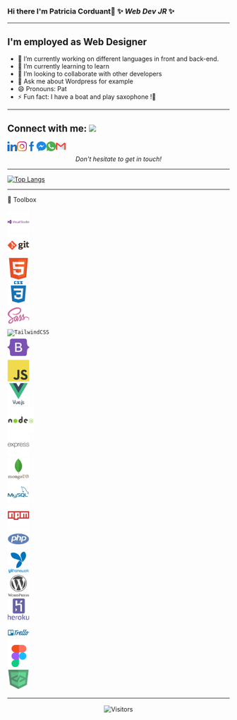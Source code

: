 ### Hi there I'm Patricia Corduant👋 ✨ _Web Dev JR_ ✨ 

---

## I'm employed as Web Designer

- 🔭 I’m currently working on different languages in front and back-end.
- 🌱 I’m currently learning to learn
- 👯 I’m looking to collaborate with other developers
- 💬 Ask me about Wordpress for example 
- 😄 Pronouns: Pat
- ⚡ Fun fact: I have a boat and play saxophone !:saxophone:

---

## Connect with me: <img src="https://media.giphy.com/media/LnQjpWaON8nhr21vNW/giphy.gif" height="32">


<a target="_blank" href="http://www.linkedin.com/in/patricia-corduant"><img align="left" alt="Corduant | LinkedIn" width="22px" src=".\img\031-linkedin.png" /></a>
<a target="_blank" href="https://www.instagram.com/patgitdesign"><img align="left" alt="Corduant | Instagram" width="22px" src=".\img\034-instagram.png" /></a>
<a target="_blank" href="https://www.facebook.com/search/top?q=patgit%20design"><img align="left" alt="Corduant | FB" width="22px" src=".\img\043-facebook-1.png" /></a>
<a target="_blank" href="http://m.me/patricia.corduant"><img align="left" alt="Corduant | FB-Mess" width="22px" src=".\img\044-messenger.png" /></a>
<a target="_blank" href="https://wa.me/32470863299"><img align="left" alt="Corduant | Whatsapp" width="22px" src=".\img\007-whatsapp.png" /></a>
<a target="_blank" href="mailto:patricia.corduant@gmail.com"><img align="left" alt="Corduant | Gmail" width="22px" src=".\img\gmail.png" /></a>
<br />
<p align=center>
<em>Don't hesitate to get in touch!</em>
</p>


---


[![Top Langs](https://github-readme-stats.vercel.app/api/top-langs/?username=Patgit-design&layout=compact)](https://github.com/Patgit-design/github-readme-stats)

---


🧰 Toolbox
<br />
<code>
   <img src="https://github.com/devicons/devicon/blob/master/icons/visualstudio/visualstudio-plain-wordmark.svg" alt="VScode" width="50" height="50">
   <img src="https://github.com/devicons/devicon/blob/master/icons/git/git-original-wordmark.svg" alt="Git" width="50" height="50"/>
   <img src="https://github.com/devicons/devicon/blob/master/icons/html5/html5-original.svg" alt="HTML" width="50" height="50"/> 
   <img src="https://github.com/devicons/devicon/blob/master/icons/css3/css3-plain-wordmark.svg" alt="CSS" width="50" height="50"/>
   <img src="https://github.com/devicons/devicon/blob/master/icons/sass/sass-original.svg" alt="SASS" width="50" height="50"/>
   <img src="https://cdn.worldvectorlogo.com/logos/tailwindcss.svg" alt="TailwindCSS" width="50" height="50"/> 
   <img src="https://github.com/devicons/devicon/blob/master/icons/bootstrap/bootstrap-plain.svg"  alt="bootstrap" width="50" height="50">
   <img src="https://github.com/devicons/devicon/blob/master/icons/javascript/javascript-original.svg" alt="JavaScript" width="50" height="50"/> 
   <img src="https://github.com/devicons/devicon/blob/master/icons/vuejs/vuejs-original-wordmark.svg" alt="VueJS" width="50" height="50"/> 
   <img src="https://github.com/devicons/devicon/blob/master/icons/nodejs/nodejs-original-wordmark.svg" alt="NodeJS" width="60" height="60"/>
   <img src="https://github.com/devicons/devicon/blob/master/icons/express/express-original-wordmark.svg" alt="ExpressJS" width="50" height="50"/> 
   <img src="https://github.com/devicons/devicon/blob/master/icons/mongodb/mongodb-original-wordmark.svg" alt="MongoDB" width="50" height="50"/>
   <img src="https://github.com/devicons/devicon/blob/master/icons/mysql/mysql-plain-wordmark.svg" alt="mySQL" width="50" height="50"/>
   <img src="https://github.com/devicons/devicon/blob/master/icons/npm/npm-original-wordmark.svg" alt="npm" width="50" height="50"/> 
   <img src="https://github.com/devicons/devicon/blob/master/icons/php/php-plain.svg" alt="php" width="50" height="50">
   <img src="https://github.com/devicons/devicon/blob/master/icons/yii/yii-plain-wordmark.svg" alt="Yii" width="50" height="50">
   <img src="https://github.com/devicons/devicon/blob/master/icons/wordpress/wordpress-plain-wordmark.svg" alt="WP" width="50" height="50">
   <img src="https://github.com/devicons/devicon/blob/master/icons/heroku/heroku-plain-wordmark.svg" alt="heroku" width="50" height="50">
   <img src="https://github.com/devicons/devicon/blob/master/icons/trello/trello-plain-wordmark.svg" alt="trello" width="50" height="50">
   <img src="https://github.com/devicons/devicon/blob/master/icons/figma/figma-original.svg" alt="figma" width="50" height="50">
   <img src="https://github.com/devicons/devicon/blob/master/icons/devicon/devicon-original.svg" alt="devicon" width="50" height="50">
</code>

---

<p align=center>                           
  <img align=center  src="https://visitor-badge.laobi.icu/badge?page_id=Patgit-design.Patgit-design" alt="Visitors">                     
</p>
